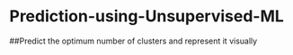 # Prediction-using-Unsupervised-ML
##Predict the optimum number of clusters and represent it visually
